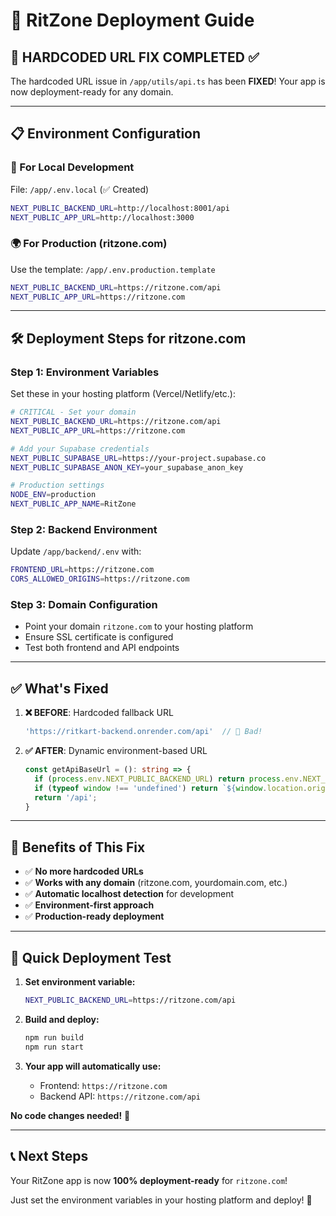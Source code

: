 # 🚀 RitZone Deployment Guide

## 🎯 **HARDCODED URL FIX COMPLETED ✅**

The hardcoded URL issue in `/app/utils/api.ts` has been **FIXED**! Your app is now deployment-ready for any domain.

---

## 📋 **Environment Configuration**

### **🔧 For Local Development**
File: `/app/.env.local` (✅ Created)
```bash
NEXT_PUBLIC_BACKEND_URL=http://localhost:8001/api
NEXT_PUBLIC_APP_URL=http://localhost:3000
```

### **🌍 For Production (ritzone.com)**
Use the template: `/app/.env.production.template` 
```bash
NEXT_PUBLIC_BACKEND_URL=https://ritzone.com/api
NEXT_PUBLIC_APP_URL=https://ritzone.com
```

---

## 🛠️ **Deployment Steps for ritzone.com**

### **Step 1: Environment Variables**
Set these in your hosting platform (Vercel/Netlify/etc.):

```bash
# CRITICAL - Set your domain
NEXT_PUBLIC_BACKEND_URL=https://ritzone.com/api
NEXT_PUBLIC_APP_URL=https://ritzone.com

# Add your Supabase credentials
NEXT_PUBLIC_SUPABASE_URL=https://your-project.supabase.co
NEXT_PUBLIC_SUPABASE_ANON_KEY=your_supabase_anon_key

# Production settings
NODE_ENV=production
NEXT_PUBLIC_APP_NAME=RitZone
```

### **Step 2: Backend Environment**
Update `/app/backend/.env` with:
```bash
FRONTEND_URL=https://ritzone.com
CORS_ALLOWED_ORIGINS=https://ritzone.com
```

### **Step 3: Domain Configuration**
- Point your domain `ritzone.com` to your hosting platform
- Ensure SSL certificate is configured
- Test both frontend and API endpoints

---

## ✅ **What's Fixed**

1. **❌ BEFORE**: Hardcoded fallback URL
   ```typescript
   'https://ritkart-backend.onrender.com/api'  // 🚫 Bad!
   ```

2. **✅ AFTER**: Dynamic environment-based URL
   ```typescript
   const getApiBaseUrl = (): string => {
     if (process.env.NEXT_PUBLIC_BACKEND_URL) return process.env.NEXT_PUBLIC_BACKEND_URL;
     if (typeof window !== 'undefined') return `${window.location.origin}/api`;
     return '/api';
   }
   ```

---

## 🎯 **Benefits of This Fix**

- ✅ **No more hardcoded URLs**
- ✅ **Works with any domain** (ritzone.com, yourdomain.com, etc.)
- ✅ **Automatic localhost detection** for development
- ✅ **Environment-first approach**
- ✅ **Production-ready deployment**

---

## 🚀 **Quick Deployment Test**

1. **Set environment variable:**
   ```bash
   NEXT_PUBLIC_BACKEND_URL=https://ritzone.com/api
   ```

2. **Build and deploy:**
   ```bash
   npm run build
   npm run start
   ```

3. **Your app will automatically use:**
   - Frontend: `https://ritzone.com`
   - Backend API: `https://ritzone.com/api`

**No code changes needed!** 🎉

---

## 📞 **Next Steps**

Your RitZone app is now **100% deployment-ready** for `ritzone.com`!

Just set the environment variables in your hosting platform and deploy! 🚀